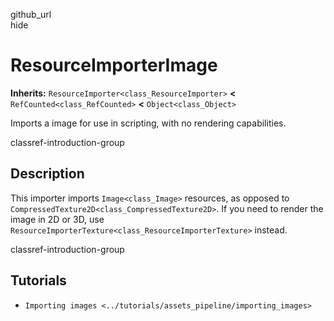 github\_url  
hide

# ResourceImporterImage

**Inherits:** `ResourceImporter<class_ResourceImporter>` **&lt;**
`RefCounted<class_RefCounted>` **&lt;** `Object<class_Object>`

Imports a image for use in scripting, with no rendering capabilities.

classref-introduction-group

## Description

This importer imports `Image<class_Image>` resources, as opposed to
`CompressedTexture2D<class_CompressedTexture2D>`. If you need to render
the image in 2D or 3D, use
`ResourceImporterTexture<class_ResourceImporterTexture>` instead.

classref-introduction-group

## Tutorials

-   `Importing images <../tutorials/assets_pipeline/importing_images>`
